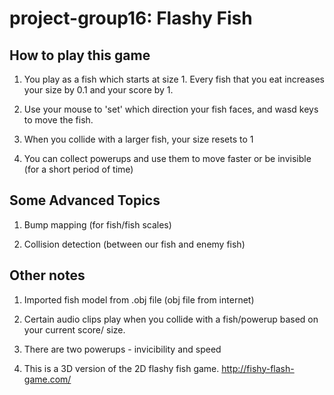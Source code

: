 # project-group16: Flashy Fish

## How to play this game

1. You play as a fish which starts at size 1. Every fish that you eat increases your size by 0.1 and your score by 1. 

2. Use your mouse to 'set' which direction your fish faces, and wasd keys to move the fish.

3. When you collide with a larger fish, your size resets to 1

4. You can collect powerups and use them to move faster or be invisible (for a short period of time)

## Some Advanced Topics

1. Bump mapping (for fish/fish scales)

2. Collision detection (between our fish and enemy fish)

## Other notes 

1. Imported fish model from .obj file (obj file from internet)

2. Certain audio clips play when you collide with a fish/powerup based on your current score/ size.

3. There are two powerups - invicibility and speed

4. This is a 3D version of the 2D flashy fish game. http://fishy-flash-game.com/